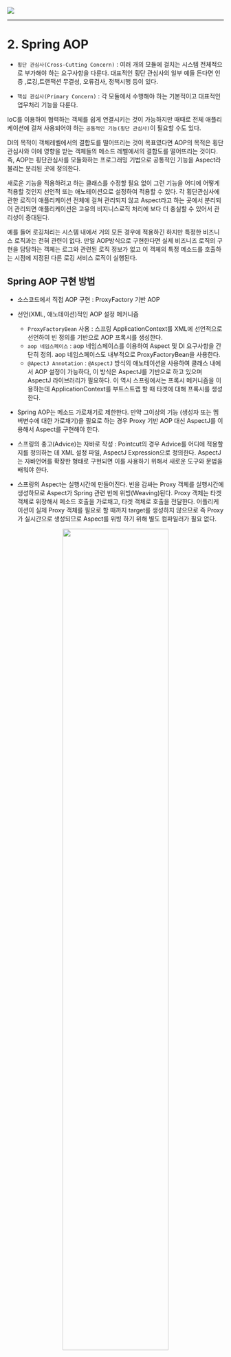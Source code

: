 ![](./assets/spring-logo.png)

***

# 2. Spring AOP

* `횡단 관심사(Cross-Cutting Concern)` : 
여러 개의 모듈에 걸치는 시스템 전체적으로 부가해야 하는 요구사항을 다룬다. 대표적인 횡단 관심사의 일부 예들 든다면 인증 ,로깅,트랜잭션  무결성, 오류검사, 정책시행 등이 있다.

* `핵심 관심사(Primary Concern)` : 
각 모듈에서 수행해야 하는 기본적이고 대표적인 업무처리 기능을 다룬다.

IoC를 이용하여 협력하는 객체를 쉽게 연결시키는 것이 가능하지만 때때로 전체 애플리케이션에 걸쳐 사용되어야 하는 `공통적인 기능(횡단 관심사)`이 필요할 수도 있다. 

DI의 목적이 객체레벨에서의 결합도를 떨어뜨리는 것이 목표였다면 AOP의 목적은 횡단관심사와 이에 영향을 받는 객체들의 메소드 레벨에서의 결합도를 떨어뜨리는 것이다. 즉, AOP는 횡단관심사를 모듈화하는 프로그래밍 기법으로 공통적인 기능을 Aspect라 불리는 분리된 곳에 정의한다.

새로운 기능을 적용하려고 하는 클래스를 수정할 필요 없이 그런 기능을 어디에 어떻게 적용할 것인지 선언적 또는 애노테이션으로 설정하여 적용할 수 있다. 각 횡단관심사에 관한 로직이 애플리케이션 전체에 걸쳐 관리되지 않고 Aspect라고 하는 곳에서 분리되어 관리되면 애플리케이션은 고유의 비지니스로직 처리에 보다 더 충실할 수 있어서 관리성이 증대된다.

예를 들어 로깅처리는 시스템 내에서 거의 모든 경우에 적용하긴 하지만 특정한 비즈니스 로직과는 전혀 관련이 없다. 만일 AOP방식으로 구현한다면 실제 비즈니즈 로직의 구현을 담당하는 객체는 로그와 관련된 로직 정보가 없고 이 객체의 특정 메소드를 호출하는 시점에 지정된 다른 로깅 서비스 로직이 실행된다.


## Spring AOP 구현 방법

* 소스코드에서 직접 AOP 구현 : ProxyFactory 기반 AOP

* 선언(XML, 애노테이션)적인 AOP 설정 메커니즘
  * `ProxyFactoryBean` 사용 : 스프링 ApplicationContext를 XML에 선언적으로 선언하여 빈 정의를 기반으로 AOP 프록시를 생성한다.
  * `aop 네임스페이스` : aop 네임스페이스를 이용하여 Aspect 및 DI 요구사항을 간단히 정의. aop 네임스페이스도 내부적으로 ProxyFactoryBean을 사용한다.
  * `@ApectJ Annotation` : `@AspectJ` 방식의 애노테이션을 사용하여  클래스 내에서 AOP 설정이 가능하다, 이 방식은 AspectJ를 기반으로 하고 있으며 AspectJ 라이브러리가 필요하다. 이 역시 스프링에서는 프록시 메커니즘을 이용하는데 ApplicationContext를 부트스트랩 할 때 타겟에 대해 프록시를 생성한다.

* Spring AOP는 메소드 가로채기로 제한한다. 만약 그이상의 기능
(생성자 또는 멤버변수에 대한 가로채기)을 필요로 하는 경우 Proxy 기반 AOP
대신 AspectJ를 이용해서 Aspect를 구현해야 한다.

* 스프링의 충고(Advice)는 자바로 작성 : Pointcut의 경우 Advice를 어디에 적용할지를 정의하는 데 XML 설정 파일, AspectJ Expression으로 정의한다. AspectJ는 자바언어를 확장한 형태로 구현되면 이를 사용하기 위해서 새로운 도구와 문법을 배워야 한다.

* 스프링의 Aspect는 실행시간에 만들어진다. 빈을 감싸는 Proxy 객체를 실행시간에 생성하므로 Aspect가 Spring 관련 빈에 위빙(Weaving)된다. Proxy 객체는 타겟 객체로 위장해서 메소드 호출을 가로채고,  타겟 객체로 호출을 전달한다. 어플리케이션이 실제 Proxy 객체를 필요로 할 때까지 target를 생성하지 않으므로 즉 Proxy가 실시간으로 생성되므로 Aspect를 위빙 하기 위해 별도 컴파일러가 필요 없다.

<p align="center"><img src="./assets/2/proxy-diagram.gif" width="70%"/></p>

* 스프링은 AOP연맹의  인터페이스를 구현하며 메소드 호출 결합점(Join Point)만 제공한다.

## 스프링 AOP 용어

![](./assets/2/aop-term.png)

## 스프링이 Proxy 객체를 생성하는 2가지 방법

1. 대상 객체가 특정 메소드를 공개하는 인터페이스를 구현한다면 JDK의  java.lang.reflect.Proxy 클래스를 이용하며 이 클래스는 필요한 인터페이스를 구현한 새로운 Proxy 객체를 동적으로 생성할 수 있으며 target 객체의 인터페이스를 통한 호출은 모두 가로채서 Advice를 수행한다.

2. 대상 클래스가 어떤 인터페이스를 구현하고 있지 않다면 CGLIB이라는 라이브러리를 이용하여 대상클래스의 서브클래스를 생성 시킨다. 이 서브클래스를 생성시킴으로써 스프링은 충고를 엮을 수 있으며 서브클래스에 대한 호출을 대상 클래스에 위임 할 수 있다. 이 경우 final 메소드는 충고를 받을 수 없으며(final Method는 대상클래스의 서브클래스를 생성해서 메소드를 재정의 해야 하는데 final인 경우 곤란함) 애플리케이션이 좀 더 느슨하게 결합되게 하기 위해 이 방법보단 인터페이스를 통해 프록시를 만드는 것이 선호된다.

* 스프링 어스팩트 : 스프링 AOP에서 애스팩트는 Advisor 인터페이스를 구현한 클래스의 인스턴스로 표시하는데 Advisor를 구현한 몇 개의 클래스를 제공한다. Advisor의 하위 인터페이스로는 IntroductionAdvisor, PointcutAdvisor등이 있는데 PointcutAdvisor 인터페이스는 포인트컷을 사용하여 조인포인트에 어드바이스를 적용하는 모든 Advisor가 구현한다.

***

# 프록시 연습 프로젝트

## 새 프로젝트 만들기

```
STS >> New >> Spring Starter Project

Project Name : spring-proxy-to-aop
Type : Maven
Packaging : Jar
Java : 8
Package : com.example.demo

Project Dependencies : Web, Lombok, Aspects
```

## Proxy implements Target's Interfaces

타겟 클래스가 인터페이스를 구현하고 있는 경우, 타겟 클래스를 프록싱하는 클래스도 같은 인터페이스를 구현하는 방식으로 프록시 클래스를 만든다.

#### Hello.java

```java
package com.example.demo.proxy1;

public interface Hello {
	public void say();
}
```

#### HelloImpl.java

```java
package com.example.demo.proxy1;

// Target: 핵심로직을 제공하는 객체
public class HelloImpl implements Hello {

	@Override
	public void say() {
		// Primary Concern: 언제나 실행되어야 하는 로직
		System.out.println("핵심로직: Hello~!!!"); 
	}

}
```

Proxy는 Hello 인터페이스 구현체인 HelloImpl의 대리자의 역할을 수행한다. 이해를 돕기위해서 예를 들어보면 HelloImpl은 가수이고 Proxy는 매니저라고 비유를 들 수 있다. 클라이언트는 가수에게 노래를 불러달라고 요청할 수 있고 대신 매니저에게 노래를 불러달라고 요청할 수도 있다. 어느 경우에도 노래를 부르는 것은 가수다.

#### Proxy.java

```java
package com.example.demo.proxy1;

public class Proxy implements Hello {
	
	private Hello hello;
	
	public Proxy(Hello hello) {
		this.hello = hello;
	}
	
	@Override
	public void say() {
		// 상황에 따라 실행되는 로직
		System.out.println("-----전 처리 부가로직-----"); 
		
		hello.say(); // 위임(Delegation): 핵심로직을 호출
		
		// 상황에 따라 실행되는 로직
		System.out.println("=====후 처리 부가로직====="); 
	}

}
```

#### Test.java

```java
package com.example.demo.proxy1;

import org.springframework.beans.factory.annotation.Autowired;
import org.springframework.stereotype.Component;

@Component
public class Test { // Test는 Hello를 사용하는 Client 역할이다.
	@Autowired
	private Hello h;
	
	public void useHello() {
		h.say(); 
		// 위 메소드는 1번, 2번 중에 무엇과 같을까요? 코드만 보고는 모른다. 
		// Hello 인터페이스의 구현체 중 하나일 것이라고 추측만이 가능하다.
		// h 변수가 가리키는 실체는 HelloImpl 객체일 수도 있고, 
		// Proxy 객체일 수도 있다.
		// 실체는 런타임시에 결정되므로 코드 레벨에서는 미리 판단할 수 없다.
	}
	
	// 클라이언트 객체가 사용하는 로직이 빈번하게 변경되는 상황입니다.
	// 클라이언트 클래스의 소스코드를 바꾸지 않고도 이를 적용할 수 있는 
	// 방법이 필요합니다.
	public static void main(String[] args) {
		Hello hello = new HelloImpl();
		hello.say(); // 1. 핵심로직만 실행
		
		System.out.println();
		
		Hello proxy = new Proxy(hello);
		proxy.say(); // 2. 핵심로직 + 부가로직을 실행
	}
}
```

클라이언트의 역할을 수행하는 Test가 실체가 HelloImpl인 객체의 say() 메소드를 호출하면 타겟 객체의 핵심로직만이 수행된다.

클라이언트의 역할을 수행하는 Test가 실체가 Proxy인 객체의 say() 메소드를 호출하면 프록시의 메소드가 가진 로직이 수행된다. 더불어서, 프록시가 타겟 객체의 say() 메소드를 호출하면 타겟 객체의 핵심로직이 추가로 수행된다.

엔터프라이즈 환경에서는 핵심로직만 수행되어야 하는 경우만 추가적으로 부가로직도 수행되어야 하는 경우가 많이 발생한다. 더불어서, 프로그램 전역적으로 이러한 현상이 발생한다.

***

## JDK Dynamic Proxy

자바가 제공하는 기술을 사용하면 동적으로 프록시 객체를 만들 수 있다.

#### MyAdvice.java

```java
package com.example.demo.proxy1.jdk;

import java.lang.reflect.InvocationHandler;
import java.lang.reflect.Method;

// 개발자가 앞서서 만든 Proxy 클래스는 오로지 HelloImpl 타겟 클래스만 
// 프록싱 할 수 있으나 InvocationHandler 인터페이스를 구현한 MyAdvice 
// 클래스는 모든 타겟 클래스를 프록싱 할 수 있습니다.
public class MyAdvice implements InvocationHandler {
	private Object target;
	
	public MyAdvice(Object target) {
		this.target = target;
	}
	
	@Override
	public Object invoke(Object proxy, Method method, Object[] args) throws Throwable {
		
    // 상황에 따라 실행되는 로직
		System.out.println("-----Around Before Advice-----"); 
		
//		((HelloImpl)target).say(); // 이렇게 사용하면 범용성을 잃어 버리게 됩니다.
		
		// 타겟 클래스의 핵심로직을 호출하는 방법 또한 범용성을 확보해야 하므로
		// 자바 리플렉션에서 지원하는 Method 클래스의 invoke 메소드를 사용합니다.
		// Method 객체는 내부에 호출해야 하는 메소드 정보를 갖고 있습니다.
		// 다음 코드는 target 객체 안에 메소드를 호출하면서 args 를 파라미터로 
		// 전달하는 뜻이 됩니다.
		
    // 위임(Delegation): 핵심로직을 호출
		Object ret = method.invoke(target, args); 
		
    // 상황에 따라 실행되는 로직
		System.out.println("=====Around After Advice======"); 
		
		return ret;
	}

}
```

#### Builder.java

```java
package com.example.demo.proxy1.jdk;

public interface Builder {
	public boolean build();
}
```

#### BigBuilder.java

```java
package com.example.demo.proxy1.jdk;

public class BigBuilder implements Builder {

	@Override
	public boolean build() {
		System.out.println("큰 건물을 건설한다.");
		return true;
	}

}
```

#### Test.java

```java
package com.example.demo.proxy1.jdk;

import java.lang.reflect.Proxy;

public class Test { // Client

	public static void main(String[] args) {
		
		Hello hello = new HelloImpl();
		hello.say(); // 1. 핵심로직만 실행
		
		System.out.println();
		
		// 프록시 클래스를 타겟클래스의 숫자만큼 만드는 것은 굉장히 
		// 번거로운 작업입니다. 그래서 스프링은 개발자 대신 프록시 
		// 객체를 자동으로 생성하는 기술을 사용합니다.
		// Proxy 클래스는 개발자가 만들 필요가 없으므로 삭제했습니다.
		// 그런데 어디엔가는 부가로직을 정의해서 갖고 있어야 합니다.
		// 그래서 InvocationHandler 인터페이스를 구현하는 클래스를 만들고
		// invoke 메소드가 부가로직을 갖고 있도록 조치합니다.
		
		// JDK Dynamic Proxy
		Hello proxy = (Hello) Proxy.newProxyInstance(
				Hello.class.getClassLoader(), // 접근방법
				new Class<?>[] {Hello.class}, // 메소드 정보
				new MyAdvice(new HelloImpl())); // 부가로직
		
		proxy.say(); // 2. 핵심로직 + 부가로직을 실행
		
		System.out.println("\n---------------\n");
		
		Builder builder = new BigBuilder();
		builder.build();
		
		System.out.println();
		
		Builder proxyBuilder = (Builder) Proxy.newProxyInstance(
				Builder.class.getClassLoader(),
				new Class<?>[] {Builder.class},
				new MyAdvice(new BigBuilder())); // 어드바이스 클래스를 재사용
		
		proxyBuilder.build();
	}

}
```

***

# Proxy extends Target

타겟 클래스가 인터페이스를 구현하고 있지 않은 경우, 프록시 클래스는 타겟 클래스를 상속하는 방식으로 만든다.

#### Hello.java

```java
package com.example.demo.proxy2;

public class Hello {
	public void say() {
    // 언제나 실행되어야 하는 로직
		System.out.println("핵심로직: Hello~!!!"); 
	}
}
```

#### Proxy.java

```java
package com.example.demo.proxy2;

public class Proxy extends Hello {
	
	@Override
	public void say() {
    // 상황에 따라 실행되는 로직
		System.out.println("-----전 처리 부가로직-----"); 
		
		super.say(); // 위임(Delegation): 핵심로직을 호출
		
    // 상황에 따라 실행되는 로직
		System.out.println("=====후 처리 부가로직====="); 
	}

}
```

#### Test.java

```java
package com.example.demo.proxy2;

import org.springframework.beans.factory.annotation.Autowired;
import org.springframework.stereotype.Component;

@Component
public class Test { // Client
	@Autowired
	private Hello h;
	
	public void useHello() {
		h.say(); 
		// h가 가리키는 실체는 Hello로 만든 객체일 수도 있고,
		// Proxy로 만든 객체일 수도 있다.
		// 스프링이 무엇을 DI하는냐에 따라서 사용하는 실체가 
		// 변경되고 수행로직이 달라진다.
	}
	
	public static void main(String[] args) {
		
		Hello hello = new Hello();
		hello.say(); // 1. 핵심로직만 실행
		
		System.out.println();
		
		Hello proxy = new Proxy();
		proxy.say(); // 2. 핵심로직 + 부가로직을 실행

	}

}
```

***

# CGLIB Dynamic Proxy

CGLIB 라이브러리가 제공하는 기술을 사용하여 타겟 클래스를 상속하는 프록시 객체를 동적으로 만들 수 있다.

#### Hello.java

```java
package com.example.demo.proxy2.cglib;

public class Hello {
	public void say() {
    // 언제나 실행되어야 하는 로직
		System.out.println("핵심로직: Hello~!!!"); 
	}
	
	public void bye() {
    // 언제나 실행되어야 하는 로직
		System.out.println("핵심로직: Goodbye~!"); 
	}
}
```

#### MyAdvice.java

```java
package com.example.demo.proxy2.cglib;

import org.aopalliance.intercept.MethodInterceptor;
import org.aopalliance.intercept.MethodInvocation;

public class MyAdvice implements MethodInterceptor {

	@Override
	public Object invoke(MethodInvocation invocation) throws Throwable {
		
    // 상황에 따라 실행되는 로직
		System.out.println("-----Around Before Advice-----"); 
		
    // 위임(Delegation): 핵심로직을 호출
		Object ret = invocation.proceed(); 
		
    // 상황에 따라 실행되는 로직
		System.out.println("=====Around After Advice======"); 
		
		return ret;
	}

}
```

MethodInterceptor는 메소드 호출용 어라운드 어드바이스의 표준 인터페이스이다. MethodInvocation은 어드바이스를 추가하기 위한 메소드 호출을 나타내며 이 객체를 사용하면 메소드 호출이 실행되는 시점(메소드 실행 전 / 후)을 제어할 수 있다.


#### Test.java

```java
package com.example.demo.proxy2.cglib;

import org.aopalliance.aop.Advice;
import org.springframework.aop.framework.ProxyFactory;

public class Test { // Client

	public static void main(String[] args) {
		
		Hello hello = new Hello();
		hello.say(); // 1. 핵심로직만 실행
		hello.bye();
		
		System.out.println();
		
		Advice advice = new MyAdvice();
		
		// CGLIB Dynamic Proxy
		ProxyFactory factory = new ProxyFactory();
		factory.setTarget(hello); // 타겟 객체 지정
		factory.addAdvice(advice); // 어드바이스 객체 설정
		
		// 타겟 객체와 어드바이스 객체만 지정하면 기본적으로
		// 타겟 객체의 모든 메소드를 호출할 때 어드바이스 로직이 작동합니다.
		
//		-----Around Before Advice-----
//		핵심로직: Hello~!!!
//		=====Around After Advice======
		
//		-----Around Before Advice-----
//		핵심로직: Goodbye~!
//		=====Around After Advice======
		
		// 그런데 때때로 타겟 객체의 일부 메소드만 어드바이스를 적용하고 
		// 싶을 때가 있습니다. 이를 조절하는 기술로 Pointcut을 추가로 
		// 적용해야 합니다.
		
		Hello proxy = (Hello) factory.getProxy();
		proxy.say(); // 2. 핵심로직 + 부가로직을 실행
		proxy.bye();
		
		
	}

}
```

***

# 대상 선택 전략 : Pointcut

* Pointcut은 모든 Join Point중 `Advice가 Weaving 되어야 할 Join Point의 집합(충고가 적용될 메소드)`을 정의한 것이다.
* 교차점(PointCut)은 특정한 클래스의 특정한 메소드가 특정한 기준과 일치하는지를 판단한다. 만약 그 메소드가 실제로 일치한다면 충고가 적용된다.
* 스프링은 충고를 받으려고 하는 클래스와 메소드의 관점에서 교차점을 정의하며 충고는 클래스의 이름과 메소드 시그네처(Method Signature)와 같은 특징에 기초하여 대상 클래스와 메소드에 엮인다.
* 스프링의 교차점 프레임워크를 위한 핵심 인터페이스는 PointCut, PointCut은 메소드와 클래스에 기초하여 충고를 어디에 엮을지 결정한다.
* Pointcut 구현체를 사용하려면 먼저 Advisor 인터페이스의 인스턴스를 생성하거나 좀 더 구체적으로 PointcutAdvisor 인터페이스의 인스턴스를 생성해야 한다.

![](./assets/2/spring-pointcut-types.png)

* 충고자(Advisor)
Aspect는 행동을 정의한 충고와 실행돼야 할 위치를 정의한 교차점(Pointcut)의 조합으로 이루어 진다. 스프링에서는 이를 위해 충고자라는 것을 제공한다. 충고자는 충고(Advice)와 교차점(Pointcut)을 하나의 객체로 합친것 이다.

***

# AspectJExpressionPointcut

#### First.java

```java
package com.example.demo.pointcut1.aspectj;

public class First {
	
	public void one() {
		System.out.println("First # one()");
	}
	
	public void one2() {
		System.out.println("First # one2()");
	}
	
	public void two() {
		System.out.println("First # two()");
	}
	
	public int add(int a, int b) {
		System.out.println("First # add(int a, int b)");
		return a + b;
	}
	
}
```

#### Second.java

```java
package com.example.demo.pointcut1.aspectj;

public class Second {
	
	public void one() {
		System.out.println("Second # one()");
	}
	
	public void one2() {
		System.out.println("Second # one2()");
	}
	
	public void two() {
		System.out.println("Second # two()");
	}
	
	public double add(double a, double b) {
		System.out.println("Second # add(double a, double b)");
		return a + b;
	}
	
}
```

#### MyAdvice.java

```java
package com.example.demo.pointcut1.aspectj;

import org.aopalliance.intercept.MethodInterceptor;
import org.aopalliance.intercept.MethodInvocation;

public class MyAdvice implements MethodInterceptor {

	@Override
	public Object invoke(MethodInvocation invocation) throws Throwable {
		
		System.out.println("-----Around Before Advice-----");
		
		Object ret = invocation.proceed();
		
		System.out.println("=====Around After Advice======");
		
		return ret;
	}

}
```

#### Test.java

```java
package com.example.demo.pointcut1.aspectj;

import org.aopalliance.aop.Advice;
import org.springframework.aop.Advisor;
import org.springframework.aop.aspectj.AspectJExpressionPointcut;
import org.springframework.aop.framework.ProxyFactory;
import org.springframework.aop.support.DefaultPointcutAdvisor;

public class Test {

	public static void main(String[] args) {
		
		Advice advice = new MyAdvice();
		
		/*
		 * 	execution() : 사용하는 표현식 종류
		 * 	* one*(..) : 리턴자료형 메소드명(파라미터) : 필수 항목
		 * 	
		 * 	* : all
		 *  one* : 메소드명이 one 문자열로 시작
		 *  (..) : 파라미터 개수가 0~N개 가능, 각 파라미터 자료형은 상관이 없다.
		 *  
		 *  포인트컷 조합 시 and, or , not을 사용할 수 있다.
		 */
		AspectJExpressionPointcut pointcut = new AspectJExpressionPointcut();
		pointcut.setExpression("execution(* one*(..))");
		
		Advisor advisor = new DefaultPointcutAdvisor(pointcut, advice);
		
		ProxyFactory factory = new ProxyFactory();
		factory.setTarget(new First());
		factory.addAdvisor(advisor);
		
		First f = (First) factory.getProxy();
		f.one();
		f.one2();
		f.two();
		f.add(2, 3);
		
	}

}
```

***

# PCD(Pointcut Designator)

execution PCD는 가장 많이 사용하는 포인트컷 지정자입니다. execution 포인트컷 지정자는 다음 3가지 항목이 필수적으로 선언되어야 합니다. 필수항목의 선언순서는 자바의 메소드 작성 시 사용하는 순서와 같습니다.

**필수적인 선언 항목**
1. 리턴자료형
2. 메소드명
3. 파라미터

**선택적인 선언 항목**
1. 접근제어자
2. 패키지
3. 클래스
4. 예외

XML에서는 `and` 나 `or` 연산자를 이용하여 표현식을 연결할 수 있다. Annotation에서는 `&&` 나 `||` 연산자를 이용하여 표현식을 연결할 수 있다. 인터페이스를 구현하고 있는 대상 객체에 대해서 포인트컷을 지정하려면 인터페이스를 기준으로 포인트컷을 작성한다.

* `execution(public * *(..))`
  execution(접근제어자 리턴자료형 메소드명(파라미터)) 순서로 선언합니다.
  메소드명, 파라미터는 상관이 없고 접근제어자가 public인 메소드가 포인트컷

* `execution(* com.example.*.*(..))`
  com.example 패키지 아래의 모든 클래스의 모든 메소드가 포인트컷

* `execution(* com.example..*.*(..))`
  com.example 패키지 및 하위 패키지의 모든 클래스의 모든 메소드가 포인트컷

* `execution(public void insert*(..))`
  접근제어자는 public이고 리턴은 없고 메서드명은 insert로 시작하며 파라미터는 0~N 개인 메서드가 포인트컷

* `execution(* com.example.*.*())`
  com.example 패키지 아래의 모든 클래스 내 파라미터가 없는 모든 메서드가 포인트컷


* `execution(* delete*(*))`
  메서드명이 delete로 시작하며 파라미터가 1개인 메서드가 포인트컷
  파라미터 부분에 `*`는 자료형이 무엇이든 상관이 없다는 의미입니다.

* `execution(* delete*(*,*))`
  메서드명이 delete로 시작하며 파라미터가 2개인 메서드가 포인트컷

* `execution(* find*(Integer, ..))`
  메서드명은 find로 시작하고 첫 번째 파라미터로 Integer 자료형의 값을 받으며, 그 다음 파라미터는 0~N 개가 올 수 있다.

* `execution(* *(..) throws SQL*)`
  `SQL` 문자열로 시작하는 예외가 메소드 뒤에 선언되어 있다면 포인트컷

단순히 클래스 자료형만을 이용하여 적용대상을 결정하고 싶을 때 within 포인트컷 지정자을 사용합니다.

* `within(org.example.dao.FooDao)`
  org.example.dao.FooDao 클래스 내 모든 메소드가 포인트컷

* `within(com.example.*)`
  com.example 패키지 내의 모든 클래스의 모든 메소드가 포인트컷

* `within(com.example..*)`
  com.example 패키지 및 하위 패키지의 모든 클래스의 모든 메소드가 포인트컷

빈 컨테이너에 등록된 객체들의 빈 이름을 이용하여 적용대상을 결정하고 싶을 때 bean 포인트컷 지정자을 사용합니다.

* `bean(emp*)`
  빈 이름이 emp로 시작되는 모든 객체의 모든 메소드가 포인트컷

* `bean(*dataSource) || bean(*DataSource)`
  빈 이름이 `dataSource` 또는 `DataSource`로 끝나는 모든 객체의 모든 메소드가 포인트컷

* `!bean(empService)`
  빈 이름이 empService인 객체를 제외한 모든 빈 객체의 모든 메소드가 포인트컷

Spring AOP는 프록시 기반 시스템이며 프록시 객체 자체(`this`에 바인딩 됨)와 프록시 뒤의 타겟 객체(`target`에 바인딩 됨)를 구별합니다.

* `this(com.example.dao.EmpDao)`
  다이나믹 하게 생성되는 프록시 객체를 EmpDao 자료형으로 지칭할 수 있을 때 포인트컷
  
* `target(com.example.dao.EmpDao)`
  타겟 객체를 EmpDao 자료형으로 지칭할 수 있을 때 포인트컷

* `args(java.io.Serializable)`
  메소드 파라미터가 한 개이고 Serializable 인터페이스 구현체일 때 포인트컷

`target` 포인트 컷 지정자와 `@target` 포인트 컷 지정자는 다른 의미로 사용합니다.

* `@target(org.springframework.transaction.annotation.Transactional)`
  타겟 객체가 RetentionPolicy.RUNTIME으로 설정된 `@Transactional` 애노테이션을 가진다면 포인트컷

* `@within(org.springframework.transaction.annotation.Transactional)`
  타겟 객체가 RetentionPolicy.CLASS으로 설정된 `@Transactional` 애노테이션을 가진다면 포인트컷. 런타임 시 해당 애노테이션이 없어도 적용대상으로 선택되는 부분이 `@target`과의 차이점 입니다.

* `@annotation(org.springframework.transaction.annotation.Transactional)`
  타겟 객체의 메소드가 `@Transactional` 애노테이션을 가진다면 포인트컷

* `execution(* *(..)) and @annotation(@annotation)`
  `@annotation`이 있는 모든 메소드가 포인트컷
  
* `execution(* *(..,@annotation (*),..))`
  `@annotation`을 파라메터로 갖고 있는 모든 메소드가 포인트컷

* `@args(com.example.AdviceRequired)`
  파라미터인 객체가 `@AdviceRequired` 애노테이션을 가진다면 포인트컷

***

# ProxyFactoryBean

#### Test.java

```java
package com.example.demo.pointcut2.proxyfactorybean;

import org.aopalliance.aop.Advice;
import org.springframework.aop.Advisor;
import org.springframework.aop.aspectj.AspectJExpressionPointcut;
import org.springframework.aop.framework.ProxyFactory;
import org.springframework.aop.support.DefaultPointcutAdvisor;
import org.springframework.context.ApplicationContext;
import org.springframework.context.support.ClassPathXmlApplicationContext;

public class Test {

	public static void main(String[] args) {
		
//		Advice advice = new MyAdvice();
		
		/*
		 * 	execution() : 사용하는 표현식 종류
		 * 	* one*(..) : 리턴자료형 메소드명(파라미터)
		 * 	* : all
		 *  one* : 메소드명이 one 문자열로 시작
		 *  (..) : 파라미터 개수가 0~N개 가능, 각 파라미터 자료형은 상관이 없다.
		 */
//		AspectJExpressionPointcut pointcut = new AspectJExpressionPointcut();
//		pointcut.setExpression("execution(* one*(..))");
//		
//		Advisor advisor = new DefaultPointcutAdvisor(pointcut, advice);
//		
//		ProxyFactory factory = new ProxyFactory();
//		factory.setTarget(new First());
//		factory.addAdvisor(advisor);
//		
//		First f = (First) factory.getProxy();
//		f.one();
//		f.one2();
//		f.two();
//		f.add(2, 3);
		
		ApplicationContext context = new ClassPathXmlApplicationContext(
				"proxy-factory-bean.xml");
		
		First f = (First) context.getBean("proxyFirst");
		f.one();
		f.one2();
		f.two();
		f.add(2, 3);
	}

}
```

#### proxy-factory-bean.xml

```java
<?xml version="1.0" encoding="UTF-8"?>
<beans xmlns="http://www.springframework.org/schema/beans"
	xmlns:xsi="http://www.w3.org/2001/XMLSchema-instance"
	xmlns:aop="http://www.springframework.org/schema/aop"
	xmlns:context="http://www.springframework.org/schema/context"
	xsi:schemaLocation="
    http://www.springframework.org/schema/beans 
    http://www.springframework.org/schema/beans/spring-beans.xsd
    http://www.springframework.org/schema/aop 
    http://www.springframework.org/schema/aop/spring-aop.xsd
    http://www.springframework.org/schema/context 
    http://www.springframework.org/schema/context/spring-context.xsd">

<!-- 
	Advice advice = new MyAdvice();
	
	AspectJExpressionPointcut pointcut = new AspectJExpressionPointcut();
	pointcut.setExpression("execution(* one*(..))");
	
	Advisor advisor = new DefaultPointcutAdvisor(pointcut, advice);
 -->

	<bean id="advice" 
		class="com.example.demo.pointcut2.proxyfactorybean.MyAdvice"></bean>
	
	<bean id="pointcut" 
		class="org.springframework.aop.aspectj.AspectJExpressionPointcut">
		<property name="expression" value="execution(* one*(..))"></property>
	</bean>

	<bean id="advisor" 
		class="org.springframework.aop.support.DefaultPointcutAdvisor">
		<constructor-arg ref="pointcut"></constructor-arg>
		<constructor-arg ref="advice"></constructor-arg>
	</bean>
	
<!-- 
	ProxyFactory factory = new ProxyFactory();
	factory.setTarget(new First());
	factory.addAdvisor(advisor);
	
	First f = (First) factory.getProxy();
 -->
	
	<bean id="first" 
		class="com.example.demo.pointcut2.proxyfactorybean.First"></bean>
	
	<!-- 
		ProxyFactoryBean은 자신이 빈컨테이너에 등록되는 것이 아니라
		first 객체를 프록싱하는 프록시객체를 등록합니다. 
		따라서, id는 proxyFirst 라고 부르는 것이 적절하다 하겠습니다.
	 -->
	<bean id="proxyFirst" 
		class="org.springframework.aop.framework.ProxyFactoryBean">
		<property name="target" ref="first"></property>
		<property name="interceptorNames">
			<list>
				<value>advisor</value>
			</list>
		</property>
	</bean>
	
	<!-- 
		ProxyFactoryBean 설정은 1회용입니다. 100개 타겟 객체를 프록싱하는 프록시 객체를
		만들기 위해서 위 설정이 100번 반복되어야 합니다. 이는 매우 번거로운 작업입니다.
		그래서 스프링은 단 한번의 설정으로 다수의 프록시 객체를 사용할 수 있도록 설정할 수 
		있는 aop 네임스페이스 태그를 지원합니다.
	 -->
		
</beans>
```

***

# Spring Advices

스프링은 어드바이스를 기동 순서와 기동 조건에 따라 다음 5가지로 분류한다.

![](./assets/2/spring-advices.png)

***

# AOP 전역설정 : XML

## aop:advisor

#### Test.java

```java
package com.example.demo.pointcut3.aopns;

import org.springframework.context.ApplicationContext;
import org.springframework.context.support.ClassPathXmlApplicationContext;

public class Test {

	public static void main(String[] args) {
		
		ApplicationContext context = new ClassPathXmlApplicationContext(
				"pointcut3-aopns.xml");
		
		First f = context.getBean(First.class);
		f.one();
		f.one2();
		f.two();
		f.add(2, 3);
		
		System.out.println();
		
		Second s = context.getBean(Second.class);
		s.one();
		s.one2();
		s.two();
		s.add(2, 3);
	}

}
```

#### pointcut3-aopns.xml

```java
<?xml version="1.0" encoding="UTF-8"?>
<beans xmlns="http://www.springframework.org/schema/beans"
	xmlns:xsi="http://www.w3.org/2001/XMLSchema-instance"
	xmlns:aop="http://www.springframework.org/schema/aop"
	xmlns:context="http://www.springframework.org/schema/context"
	xsi:schemaLocation="
  http://www.springframework.org/schema/beans 
  http://www.springframework.org/schema/beans/spring-beans.xsd
  http://www.springframework.org/schema/aop 
  http://www.springframework.org/schema/aop/spring-aop.xsd
  http://www.springframework.org/schema/context 
  http://www.springframework.org/schema/context/spring-context.xsd">

	<context:component-scan base-package="com.example.demo.pointcut3.aopns"/>

	<bean id="pointcut" 
		class="org.springframework.aop.aspectj.AspectJExpressionPointcut">
		<property name="expression" value="execution(* one*(..))"/>
	</bean>

	<!-- aop:config 안에 설정은 빈 컨테이너 등록 객체들 모두에게 적용 됩니다. -->
	<aop:config>
		<!-- 
		<bean id="advisor" 
			class="org.springframework.aop.support.DefaultPointcutAdvisor">
			<constructor-arg ref="pointcut"/>
			<constructor-arg ref="myAdvice"/>
		</bean>
		 -->
		
		<!-- 어드바이스, 포인트컷 객체를 이미 갖고 있을 때 aop:advisor 태그를 사용합니다. -->
		<aop:advisor advice-ref="myAdvice" pointcut-ref="pointcut"/>
	</aop:config>

</beans>
```

## aop:pointcut

#### Test.java

```java
package com.example.demo.pointcut4.aopns;

import org.springframework.context.ApplicationContext;
import org.springframework.context.support.ClassPathXmlApplicationContext;

public class Test {

	public static void main(String[] args) {
		
		ApplicationContext context = new ClassPathXmlApplicationContext(
				"pointcut4-aopns.xml");
		
		First f = context.getBean(First.class);
		f.one();
		f.one2();
		f.two();
		f.add(2, 3);
		
		System.out.println();
		
		Second s = context.getBean(Second.class);
		s.one();
		s.one2();
		s.two();
		s.add(2, 3);
	}

}
```

#### pointcut4-aopns.xml

```java
<?xml version="1.0" encoding="UTF-8"?>
<beans xmlns="http://www.springframework.org/schema/beans"
	xmlns:xsi="http://www.w3.org/2001/XMLSchema-instance"
	xmlns:aop="http://www.springframework.org/schema/aop"
	xmlns:context="http://www.springframework.org/schema/context"
	xsi:schemaLocation="http://www.springframework.org/schema/beans http://www.springframework.org/schema/beans/spring-beans.xsd
		http://www.springframework.org/schema/aop http://www.springframework.org/schema/aop/spring-aop.xsd
		http://www.springframework.org/schema/context http://www.springframework.org/schema/context/spring-context.xsd">

	<context:component-scan base-package="com.example.demo.pointcut4.aopns"/>

	<!-- aop:config 안에 설정은 빈 컨테이너 등록 객체들 모두에게 적용 됩니다. -->
	<aop:config>
		<!-- 
		<bean id="pointcut" 
			class="org.springframework.aop.aspectj.AspectJExpressionPointcut">
			<property name="expression" value="execution(* one*(..))"/>
		</bean>
		 -->
		<aop:pointcut expression="execution(* two(..))" id="pointcut"/>
		
		<aop:advisor advice-ref="myAdvice" pointcut-ref="pointcut"/>
	</aop:config>

</beans>
```

## aop:aspect

#### MyAroundAdvice.java

```java
package com.example.demo.pointcut5.aopns;

import org.aopalliance.intercept.MethodInterceptor;
import org.aopalliance.intercept.MethodInvocation;
import org.springframework.stereotype.Component;

@Component
public class MyAroundAdvice implements MethodInterceptor {

	@Override
	public Object invoke(MethodInvocation invocation) throws Throwable {
		
		System.out.println("-----Around Before Advice-----");
		
		Object ret = invocation.proceed(); // 타겟 객체의 핵심로직 메소드를 호출
		
		System.out.println("=====Around After Advice======");
		
		return ret;
	}

}
```

#### MyBeforeAdvice.java

```java
package com.example.demo.pointcut5.aopns;

import java.lang.reflect.Method;

import org.springframework.aop.MethodBeforeAdvice;
import org.springframework.stereotype.Component;

@Component
public class MyBeforeAdvice implements MethodBeforeAdvice {

	@Override
	public void before(Method method, Object[] args, Object target) throws Throwable {
		System.out.println("-----MyBeforeAdvice # before----");	
	}

}
```

#### MyAspect.java

```java
package com.example.demo.pointcut5.aopns;

import org.aspectj.lang.JoinPoint;
import org.aspectj.lang.ProceedingJoinPoint;
import org.springframework.stereotype.Component;

@Component
public class MyAspect {

	// 항상기동: 타겟 메소드 보다 앞서서 수행됩니다.
	public void myBefore(JoinPoint jointPoint) {
		System.out.println("-----MyAspect # myBefore------");
		Object[] args = jointPoint.getArgs();
		if (args != null && args.length > 0) {
			for (Object object : args) {
				System.out.println(">>> " + object);
			}
		}
	}
	
	// 앞은 항상기동, 뒤는 조건기동: 타겟 메소드를 감싼 형태로 앞, 뒤에서 수행됩니다.
	public Object myAround(ProceedingJoinPoint jointPoint) throws Throwable {
		System.out.println("-----MyAspect # myAround : Before------");
		
		// 여기서 타겟 메소드를 호출하자라는 코드가 있어야만
		// 위 코드는 Before로 실행되고 아래 코드는 After로 실행됩니다.
		Object ret = jointPoint.proceed();

		System.out.println("=====MyAspect # myAround : After======");
		
		return ret;
	}
	
	// 조건기동: 타겟 메소드가 정상적으로 처리된 후 수행됩니다.
	public void myAfterReturning(JoinPoint jointPoint, Object result) {
		System.out.println("=====MyAspect # myAfterReturning======");
		System.out.println(">>> " + result);
	}
	
	// 조건기동: 타겟 메소드 처리 시 예외가 발생한 경우 수행됩니다.
	public void myAfterThrowing(JoinPoint jointPoint, Throwable error) {
		System.out.println("=====MyAspect # myAfterThrowing======");
		System.out.println(">>> " + error.getMessage());
	}
	
	// 항상기동: 타겟 메소드가 수행된 다음 뒤에서 수행됩니다.
	public void myAfter(JoinPoint jointPoint) {
		System.out.println("=====MyAspect # myAfter======");
	}

}
```

#### JoinPoint 인터페이스

어드바이스에서 호출되는 타겟 객체의 메소드와 관련한 정보를 사용할 수 있다.

* `JoinPoint#getSignature()`
클라이언트가 호출한 메소드의 시그너처(리턴타입, 이름, 매개변수) 정보가 저장된 Signature 객체를 리턴한다.
  * `Signature#getName()`
  클라이언트가 호출한 메소드 이름을 리턴한다.
  * `Signature#toLongString()`
  클라이언트가 호출한 메소드의 리턴타입, 이름, 매개변수를 패키지 경로까지 포함하여 리턴한다.
  * `Signature#toShortString()`
  클라이언트가 호출한 메소드 시그너처를 축약된 문자열로 리턴한다.
* `JoinPoint#getTarget()`
클라이언트가 호출한 메소드를 가지고 있는 타겟 객체를 리턴한다.
* `JoinPoint#getArgs()`
클라이언트가 메소드를 호출할 때 넘겨준 파라미터 정보를 Object 배열로 리턴한다.

#### Test.java

```java
package com.example.demo.pointcut5.aopns;

import org.springframework.context.ApplicationContext;
import org.springframework.context.support.ClassPathXmlApplicationContext;

public class Test {

	public static void main(String[] args) {
		
		ApplicationContext context = new ClassPathXmlApplicationContext(
				"pointcut5-aopns.xml");
		
		First f = context.getBean(First.class);
		f.one();
		f.one2();
		f.two();
		f.add(2, 3);
		
		try {
			f.divide(4, 2);
			f.divide(4, 0);
		} catch (Exception ignore) {}
		
		System.out.println();
		
		Second s = context.getBean(Second.class);
		s.one();
		s.one2();
		s.two();
		s.add(2, 3);
	}

}
```

#### pointcut5-aopns.xml

```java
<?xml version="1.0" encoding="UTF-8"?>
<beans xmlns="http://www.springframework.org/schema/beans"
	xmlns:xsi="http://www.w3.org/2001/XMLSchema-instance"
	xmlns:aop="http://www.springframework.org/schema/aop"
	xmlns:context="http://www.springframework.org/schema/context"
	xsi:schemaLocation="
  http://www.springframework.org/schema/beans 
  http://www.springframework.org/schema/beans/spring-beans.xsd
  http://www.springframework.org/schema/aop 
  http://www.springframework.org/schema/aop/spring-aop.xsd
  http://www.springframework.org/schema/context 
  http://www.springframework.org/schema/context/spring-context.xsd">

	<context:component-scan base-package="com.example.demo.pointcut5.aopns"/>

	<!-- aop:config 안에 설정은 빈 컨테이너 등록 객체들 모두에게 적용 됩니다. -->
	<aop:config>
		<aop:pointcut expression="execution(* two(..))" id="pointcut"/>
		
		<aop:advisor advice-ref="myBeforeAdvice" pointcut-ref="pointcut"/>
		<aop:advisor advice-ref="myAroundAdvice" pointcut-ref="pointcut"/>
		
		<!-- 
			인터페이스를 구현한 클래스를 어드바이스로 사용하는 경우에는 advisor 태그를 사용하고
			그렇지 않은 클래스를 어드바이스로 사용하는 경우에는 aspect 태그를 사용합니다.
		 -->
		<aop:aspect ref="myAspect">
			<!-- 
				빈 아이디 myAspect가 가리키는 객체에 다수의 메소드가 존재합니다.
				스프링은 어느 메소드가 어드바이스 용 메소드인지 모릅니다.
				더불어서 어느 시점에 메소드를 기동시켜야 하는지도 모릅니다.
				따라서, 추가적으로 다음 태그들을 사용하여야 합니다.
				
				aop:before =같은의미= implements MethodBeforeAdvice
				aop:around =같은의미= implements MethodInterceptor
			 -->
			<aop:before method="myBefore" pointcut="execution(* add(..))"/>
			<aop:around method="myAround" pointcut-ref="pointcut"/>
			<aop:after-returning method="myAfterReturning" pointcut="execution(* divide(..))" returning="result"/>
			<aop:after-throwing method="myAfterThrowing" pointcut="execution(* divide(..))" throwing="error"/>
			<aop:after method="myAfter" pointcut-ref="pointcut"/>
		</aop:aspect>
		
	</aop:config>

</beans>
```

***

## AOP 전역설정 : Annotation

#### MyAspect.java

```java
package com.example.demo.pointcut6.aopanno;

import org.aspectj.lang.JoinPoint;
import org.aspectj.lang.ProceedingJoinPoint;
import org.aspectj.lang.annotation.After;
import org.aspectj.lang.annotation.AfterReturning;
import org.aspectj.lang.annotation.AfterThrowing;
import org.aspectj.lang.annotation.Around;
import org.aspectj.lang.annotation.Aspect;
import org.aspectj.lang.annotation.Before;
import org.aspectj.lang.annotation.Pointcut;
import org.springframework.stereotype.Component;

@Component
@Aspect
public class MyAspect {

//<aop:config proxy-target-class="true">
//	<aop:pointcut expression="execution(* two(..))" id="pointcut"/>
//	
//	<aop:aspect ref="myAspect">
//		<aop:before method="myBefore" pointcut="execution(* add(..))"/>
//		<aop:around method="myAround" pointcut-ref="pointcut"/>
//		<aop:after-returning method="myAfterReturning" pointcut="execution(* divide(..))" returning="result"/>
//		<aop:after-throwing method="myAfterThrowing" pointcut="execution(* divide(..))" throwing="error"/>
//		<aop:after method="myAfter" pointcut-ref="pointcut"/>
//	</aop:aspect>
//</aop:config>	
	
	@Pointcut("execution(* two(..))")
	public void pointcut() {}
	
	@Before("execution(* add(..))")
	public void myBefore(JoinPoint jointPoint) {
		System.out.println("-----MyAspect # myBefore------");
		Object[] args = jointPoint.getArgs();
		if (args != null && args.length > 0) {
			for (Object object : args) {
				System.out.println(">>> " + object);
			}
		}
	}
	
	@Around("pointcut()")
	public Object myAround(ProceedingJoinPoint jointPoint) throws Throwable {
		System.out.println("-----MyAspect # myAround : Before------");
		
		Object ret = jointPoint.proceed();

		System.out.println("=====MyAspect # myAround : After======");
		
		return ret;
	}
	
	@AfterReturning(pointcut="execution(* divide(..))", returning="result")
	public void myAfterReturning(JoinPoint jointPoint, Object result) {
		System.out.println("=====MyAspect # myAfterReturning======");
		System.out.println(">>> " + result);
	}
	
	@AfterThrowing(pointcut="execution(* divide(..))", throwing="error")
	public void myAfterThrowing(JoinPoint jointPoint, Throwable error) {
		System.out.println("=====MyAspect # myAfterThrowing======");
		System.out.println(">>> " + error.getMessage());
	}
	
	@After("pointcut()")
	public void myAfter(JoinPoint jointPoint) {
		System.out.println("=====MyAspect # myAfter======");
	}

}
```

#### Test.java

```java
package com.example.demo.pointcut6.aopanno;

import org.springframework.context.ApplicationContext;
import org.springframework.context.support.ClassPathXmlApplicationContext;

public class Test {

	public static void main(String[] args) {
		
		ApplicationContext context = new ClassPathXmlApplicationContext(
				"pointcut6-aopanno.xml");
		
		First f = context.getBean(First.class);
		f.one();
		f.one2();
		f.two();
		f.add(2, 3);
		
		try {
			f.divide(4, 2);
			f.divide(4, 0);
		} catch (Exception ignore) {}
		
		System.out.println();
		
		Second s = context.getBean(Second.class);
		s.one();
		s.one2();
		s.two();
		s.add(2, 3);
	}

}
```

#### pointcut6-aopanno.xml

```java
<?xml version="1.0" encoding="UTF-8"?>
<beans xmlns="http://www.springframework.org/schema/beans"
	xmlns:xsi="http://www.w3.org/2001/XMLSchema-instance"
	xmlns:aop="http://www.springframework.org/schema/aop"
	xmlns:context="http://www.springframework.org/schema/context"
	xsi:schemaLocation="
  http://www.springframework.org/schema/beans 
  http://www.springframework.org/schema/beans/spring-beans.xsd
  http://www.springframework.org/schema/aop 
  http://www.springframework.org/schema/aop/spring-aop.xsd
  http://www.springframework.org/schema/context 
  http://www.springframework.org/schema/context/spring-context.xsd">

	<context:component-scan base-package="com.example.demo.pointcut6.aopanno"/>

	<!-- AOP 설정을 애노테이션으로 한다고 통보합니다. 항상 CGLIB 방식의 프록시를 사용하라고 설정합니다. -->
	<aop:aspectj-autoproxy proxy-target-class="true"/>

	<!-- 
	<aop:config proxy-target-class="true">
		<aop:pointcut expression="execution(* two(..))" id="pointcut"/>
		
		<aop:aspect ref="myAspect">
			<aop:before method="myBefore" pointcut="execution(* add(..))"/>
			<aop:around method="myAround" pointcut-ref="pointcut"/>
			<aop:after-returning method="myAfterReturning" pointcut="execution(* divide(..))" returning="result"/>
			<aop:after-throwing method="myAfterThrowing" pointcut="execution(* divide(..))" throwing="error"/>
			<aop:after method="myAfter" pointcut-ref="pointcut"/>
		</aop:aspect>
	</aop:config>
	 -->

</beans>
```

`<aop:aspectj-autoproxy>` 태그 대신 `@EnableAspectJAutoProxy` 애노테이션을 사용할 수 있다.

***

# AOP Dependency

스프링 레가시 프로젝트에서 AOP 기술을 사용하기 위한 디펜던시 설정은 다음과 같다.

#### pom.xml

```java
<dependency>
	<groupId>org.aspectj</groupId>
	<artifactId>aspectjrt</artifactId>
	<version>1.8.13</version>
</dependency>
<dependency>
	<groupId>org.aspectj</groupId>
	<artifactId>aspectjweaver</artifactId>
	<version>1.8.13</version>
</dependency>
```

aspectjrt는 런타임 프로그램이다. 이 라이브러리는 추가하면 AspectJ의 기능을 사용할 수 있게 된다. AspectJExression을 사용한다면 aspectjweaver가 필요하다. 

***

# AOP XML 설정 vs Annotation 설정

* 스프링 애플리케이션이 XML 기반이라면 aop 네임스페이스를 이용 하는것이 적절하다. 이렇게 하면 DI, AOP 설정 방식을 일관되게 유지할 수 있기 때문이다.

* 애플리케이션이  애노테이션 기반이라면 `@AspectJ` 애노테이션을 사용 한다. `@AspectJ` 애노테이션을 사용하는 경우 모듈 안에 어스펙트 관련 정보를 캡슐화 할 수 있기 때문에 유지보수가 용이하다.

* aop 네임스페이스와 `@AspectJ` 애노테이션의 차이
  * 포인트컷 구문이 조금 다르다. aop 네임스페이스는 `and`, `@AspectJ` 애노테이션에서는 `&&`를 사용한다.
  * aop 네임스페이스에서는 `싱글톤` 방식의 애스펙트 인스턴스화 모델만 지원한다.
  * `@AspectJ` 애노테이션 방식에서는 두 개의 포인트컷 정의 `(helloExec(intValue) && inMyDependency())` 를 사전충고, 주변 충고에서 조합할 수 있지만 aop 네임스페이스에서는 조건을 조합한 포인트 컷을 새로 생성해야 한다.
